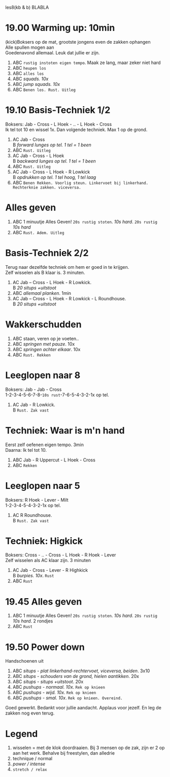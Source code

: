 les8(kb & b) BLABLA

# 19.00 Warming up: 10min

(kick)Boksers op de mat, grootste jongens even de zakken ophangen  
Alle spullen mogen aan  
Goedenavond allemaal. Leuk dat jullie er zijn.  

 1. ABC `rustig instoten eigen tempo`. Maak ze lang, maar zeker niet hard
 1. ABC `heupen los`
 1. ABC `alles los`
 1. ABC *squads. 10x*
 1. ABC *jump squads. 10x*
 1. ABC `Benen los. Rust. Uitleg`

# 19.10 Basis-Techniek 1/2

Boksers: Jab - Cross - L Hoek - .. - L Hoek - Cross  
Ik tel tot 10 en wissel 1x. Dan volgende techniek. Max 1 op de grond.  

 1. AC  Jab - Cross  
    B   *forward lunges op tel. 1 tel = 1 been*
 1. ABC `Rust. Uitleg`
 1. AC  Jab - Cross - L Hoek  
    B   *backward lunges op tel. 1 tel = 1 been*
 1. ABC `Rust. Uitleg`
 1. AC  Jab - Cross - L Hoek - R Lowkick  
    B   *opdrukken op tel. 1 tel hoog, 1 tel laag*
 1. ABC `Benen Rekken. Voorlig steun. Linkervoet bij linkerhand. Rechterknie zakken. viceversa.`

# Alles geven

 1. ABC 1 minuutje Alles Geven! `20s rustig stoten`. *10s hard*. `20s rustig` *10s hard*
 1. ABC `Rust. Adem. Uitleg`

# Basis-Techniek 2/2

Terug naar dezelfde techniek om hem er goed in te krijgen.  
Zelf wisselen als B klaar is. 3 minuten.  

 1. AC  Jab – Cross - L Hoek - R Lowkick.  
    B   *20 situps +uitstoot*
 1. ABC *allemaal planken*. 1min
 1. AC  Jab – Cross - L Hoek - R Lowkick - L Roundhouse.  
    B   *20 situps +uitstoot*

# Wakkerschudden

 1. ABC staan, veren op je voeten..
 1. ABC *springen met pauze*. 10x
 1. ABC *springen achter elkaar*. 10x
 1. ABC `Rust. Rekken`

# Leeglopen naar 8

Boksers: Jab - Jab - Cross  
1-2-3-4-5-6-7-8-`10s rust`-7-6-5-4-3-2-1x op tel.  

 1. AC  Jab - R Lowkick.  
    B   `Rust. Zak vast`

# Techniek: Waar is m'n hand

Eerst zelf oefenen eigen tempo. 3min  
Daarna: Ik tel tot 10.  

 1. ABC Jab - R Uppercut - L Hoek - Cross
 1. ABC `Rekken`

# Leeglopen naar 5

Boksers: R Hoek - Lever - Milt  
1-2-3-4-5-4-3-2-1x op tel.  

 1. AC  R Roundhouse.  
    B   `Rust. Zak vast`

# Techniek: Higkick

Boksers: Cross - .. - Cross - L Hoek - R Hoek - Lever  
Zelf wisselen als AC klaar zijn. 3 minuten  

 1. AC  Jab - Cross - Lever - R Highkick  
    B   *burpies. 10x*. `Rust`
 1. ABC `Rust`

# 19.45 Alles geven

 1. ABC 1 minuutje Alles Geven! `20s rustig stoten`. *10s hard*. `20s rustig` *10s hard*. 2 rondjes
 1. ABC `Rust`

# 19.50 Power down

Handschoenen uit

 1. ABC *situps - plat linkerhand-rechtervoet, viceversa, beiden*. 3x10
 1. ABC *situps - schouders van de grond, hielen aantikken*. 20x
 1. ABC *situps - situps +uitstoot*. 20x
 1. ABC *pushups - normaal. 10x*. `Rek op knieen`
 1. ABC *pushups - wijd. 10x*. `Rek op knieen`
 1. ABC *pushups - smal. 10x*. `Rek op knieen. Overeind.`

Goed gewerkt. Bedankt voor jullie aandacht. Applaus voor jezelf. En leg de zakken nog even terug.

# Legend

 1. wisselen = met de klok doordraaien. Bij 3 mensen op de zak, zijn er 2 op aan het werk. Behalve bij freestylen, dan alledrie
 1. technique / normal
 1. *power / intense*
 1. `stretch / relax`


